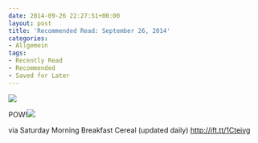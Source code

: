 ```yaml
---
date: 2014-09-26 22:27:51+00:00
layout: post
title: 'Recommended Read: September 26, 2014'
categories:
- Allgemein
tags:
- Recently Read
- Recommended
- Saved for Later
---
```


![](http://ift.tt/1qCqaCy)  


POW!![](http://ift.tt/1qCq9yx)  
  

via Saturday Morning Breakfast Cereal (updated daily) http://ift.tt/1Cteivg
